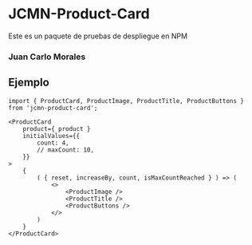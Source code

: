 # JCMN-Product-Card

Este es un paquete de pruebas de despliegue en NPM

### Juan Carlo Morales

## Ejemplo
```
import { ProductCard, ProductImage, ProductTitle, ProductButtons } from 'jcmn-product-card';
```


```
<ProductCard 
    product={ product }
    initialValues={{
        count: 4,
        // maxCount: 10,
    }}
>
    {
        ( { reset, increaseBy, count, isMaxCountReached } ) => (
            <>
                <ProductImage />
                <ProductTitle />
                <ProductButtons />
            </>
        )
    }
</ProductCard>
```